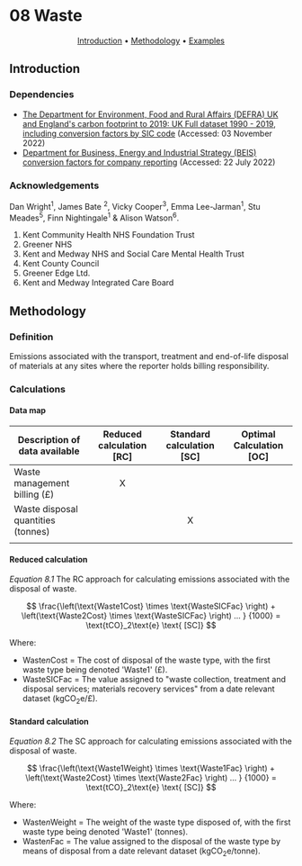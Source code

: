 # 08 Waste

<p align="center">
  <a href="#introduction">Introduction</a> •
  <a href="#methodology">Methodology</a> •
  <a href="#examples">Examples</a>
</p>

## Introduction

### Dependencies

* [The Department for Environment, Food and Rural Affairs (DEFRA) UK and England's carbon footprint to 2019: UK Full dataset 1990 - 2019, including conversion factors by SIC code](https://www.gov.uk/government/statistics/uks-carbon-footprint) (Accessed: 03 November 2022)
* [Department for Business, Energy and Industrial Strategy (BEIS) conversion factors for company reporting](https://www.gov.uk/government/collections/government-conversion-factors-for-company-reporting) (Accessed: 22 July 2022)

### Acknowledgements

Dan Wright<sup>1</sup>, James Bate <sup>2</sup>, Vicky Cooper<sup>3</sup>, Emma Lee-Jarman<sup>1</sup>, Stu Meades<sup>5</sup>, Finn Nightingale<sup>1</sup> & Alison Watson<sup>6</sup>.

1. Kent Community Health NHS Foundation Trust
2. Greener NHS
3. Kent and Medway NHS and Social Care Mental Health Trust 
4. Kent County Council
5. Greener Edge Ltd.
6. Kent and Medway Integrated Care Board

## Methodology

### Definition

Emissions associated with the transport, treatment and end-of-life disposal of materials at any sites where the reporter holds billing responsibility.

### Calculations

#### Data map

| Description of data available  | Reduced calculation [RC]  | Standard calculation [SC] | Optimal Calculation [OC] |
| ------------------------------ |:---:| :---:| :---:|
| Waste management billing (£) | X |  |  |
| Waste disposal quantities (tonnes) |  | X |  |
| |  |  |  |

#### Reduced calculation

*Equation 8.1* The RC approach for calculating emissions associated with the disposal of waste.

$$
\frac{\left(\text{Waste1Cost} \times \text{WasteSICFac} \right) + \left(\text{Waste2Cost} \times \text{WasteSICFac} \right) ... }
{1000} = \text{tCO}_2\text{e} \text{ [SC]}
$$

Where:
* Waste*n*Cost = The cost of disposal of the waste type, with the first waste type being denoted 'Waste1' (£).
* WasteSICFac = The value assigned to "waste collection, treatment and disposal services; materials recovery services" from a date relevant dataset (kgCO<sub>2</sub>e/£).

#### Standard calculation

*Equation 8.2* The SC approach for calculating emissions associated with the disposal of waste.

$$
\frac{\left(\text{Waste1Weight} \times \text{Waste1Fac} \right) + \left(\text{Waste2Cost} \times \text{Waste2Fac} \right) ... }
{1000} = \text{tCO}_2\text{e} \text{ [SC]}
$$

Where:
* Waste*n*Weight = The weight of the waste type disposed of, with the first waste type being denoted 'Waste1' (tonnes).
* Waste*n*Fac = The value assigned to the disposal of the waste type by means of disposal from a date relevant dataset (kgCO<sub>2</sub>e/tonne).